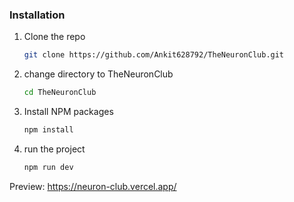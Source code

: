 
### Installation

1. Clone the repo
   ```sh
   git clone https://github.com/Ankit628792/TheNeuronClub.git
   ```
2. change directory to TheNeuronClub 
   ```sh
   cd TheNeuronClub
   ```   
3. Install NPM packages
   ```sh
   npm install
   ```
4. run the project
   ```sh
   npm run dev
   ```   
   
Preview: https://neuron-club.vercel.app/
